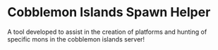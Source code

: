 # Cobblemon Islands Spawn Helper

A tool developed to assist in the creation of platforms and hunting of specific mons in the cobblemon islands server!
